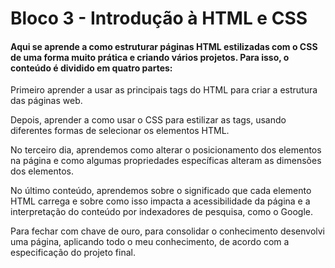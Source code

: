 # Bloco 3 - Introdução à HTML e CSS

#### Aqui se aprende a como estruturar páginas HTML estilizadas com o CSS de uma forma muito prática e criando vários projetos. Para isso, o conteúdo é dividido em quatro partes:

Primeiro aprender a usar as principais tags do HTML para criar a estrutura das páginas web.

Depois, aprender a como usar o CSS para estilizar as tags, usando diferentes formas de selecionar os elementos HTML.

No terceiro dia, aprendemos como alterar o posicionamento dos elementos na página e como algumas propriedades específicas alteram as dimensões dos elementos.

No último conteúdo, aprendemos sobre o significado que cada elemento HTML carrega e sobre como isso impacta a acessibilidade da página e a interpretação do conteúdo por indexadores de pesquisa, como o Google.

Para fechar com chave de ouro, para consolidar o conhecimento desenvolvi uma página, aplicando todo o meu conhecimento, de acordo com a especificação do projeto final.
